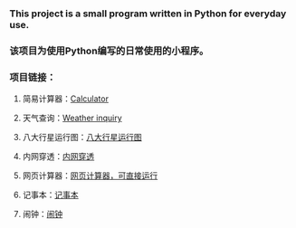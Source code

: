 ### This project is a small program written in Python for everyday use.

### 该项目为使用Python编写的日常使用的小程序。

### 项目链接：

1. 简易计算器：[Calculator](Calculator.py)

2. 天气查询：[Weather inquiry](Weather%20inquiry.py)

3. 八大行星运行图：[八大行星运行图](八大行星运行图.py)

4. 内网穿透：[内网穿透](内网穿透.py)
5. 网页计算器：[网页计算器，可直接运行](网页计算器/index.html)
6. 记事本：[记事本](NotePad.py)
7. 闹钟：[闹钟](闹钟.py)